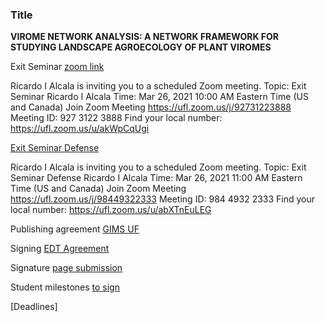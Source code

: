 ### Title
**VIROME NETWORK ANALYSIS: A NETWORK FRAMEWORK FOR STUDYING LANDSCAPE AGROECOLOGY OF PLANT VIROMES**

Exit Seminar [zoom link](https://ufl.zoom.us/j/92731223888)

Ricardo I Alcala is inviting you to a scheduled Zoom meeting.
Topic: Exit Seminar Ricardo I Alcala
Time: Mar 26, 2021 10:00 AM Eastern Time (US and Canada)
Join Zoom Meeting https://ufl.zoom.us/j/92731223888
Meeting ID: 927 3122 3888
Find your local number: https://ufl.zoom.us/u/akWpCqUgi

[Exit Seminar Defense](https://ufl.zoom.us/j/98449322333)

Ricardo I Alcala is inviting you to a scheduled Zoom meeting.
Topic: Exit Seminar Defense Ricardo I Alcala 
Time: Mar 26, 2021 11:00 AM Eastern Time (US and Canada)
Join Zoom Meeting https://ufl.zoom.us/j/98449322333
Meeting ID: 984 4932 2333
Find your local number: https://ufl.zoom.us/u/abXTnEuLEG




Publishing agreement [GIMS UF](https://gradschool.ufl.edu/gimsportal/gatorlink/portal.asp)

Signing [EDT Agreement](https://github.com/ricardoi/Exit-Seminar_ABR/blob/main/docs/ETD%20Signature%20Page-Ricardo%20Alcala.pdf) 

Signature [page submission](https://github.com/ricardoi/Exit-Seminar_ABR/tree/main/docs)

Student milestones [to sign](https://github.com/ricardoi/Exit-Seminar_ABR/blob/main/docs/Final%20Exam-Ricardo%20Alcala.pdf)

[Deadlines]
